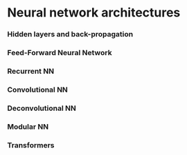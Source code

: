 # Neural network architectures

### Hidden layers and back-propagation

### Feed-Forward Neural Network

### Recurrent NN

### Convolutional NN

### Deconvolutional NN

### Modular NN

### Transformers



